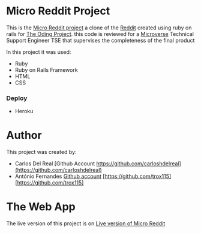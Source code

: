 # Micro Reddit Project

This is the [Micro Reddit project](https://www.reddit.com/) a clone of the [Reddit](https://www.reddit.com/) created using ruby on rails for [The Oding Project](https://www.theodinproject.com). this code is reviewed for a [Microverse](https://www.microverse.org/) Technical Support Engineer TSE that supervises the completeness of the final product

In this project it was used:

* Ruby
* Ruby on Rails Framework
* HTML
* CSS

### Deploy

* Heroku

# Author

This project was created by:

* Carlos Del Real [Github Account https://github.com/carloshdelreal](https://github.com/carloshdelreal)
* António Fernandes [Github account](https://github.com/trox115) [https://github.com/trox115][https://github.com/trox115] 


# The Web App

The live version of this project is on [Live version of Micro Reddit]()



